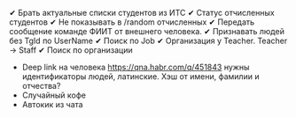 ﻿✔ Брать актуальные списки студентов из ИТС
✔ Статус отчисленных студентов
✔ Не показывать в /random отчисленных
✔ Передать сообщение команде ФИИТ от внешнего человека.
✔ Признавать людей без TgId по UserName
✔ Поиск по Job
✔ Организация у Teacher. Teacher → Staff
✔ Поиск по организации
* Deep link на человека https://qna.habr.com/q/451843
    нужны идентификаторы людей, латинские. Хэш от имени, фамилии и отчества?
* Случайный кофе
* Автокик из чата
